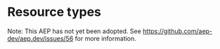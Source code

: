 # Resource types

Note: This AEP has not yet been adopted. See
https://github.com/aep-dev/aep.dev/issues/56 for more information.
